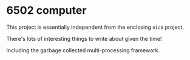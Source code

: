 
# 6502 computer

This project is essentially independent from the enclosing `nic8` project.

There's lots of interesting things to write about given the time!

Including the garbage collected multi-processing framework.
